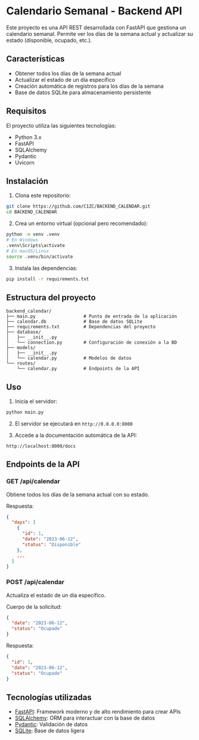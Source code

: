 # Calendario Semanal - Backend API

Este proyecto es una API REST desarrollada con FastAPI que gestiona un calendario semanal. Permite ver los días de la semana actual y actualizar su estado (disponible, ocupado, etc.).

## Características

- Obtener todos los días de la semana actual
- Actualizar el estado de un día específico
- Creación automática de registros para los días de la semana
- Base de datos SQLite para almacenamiento persistente

## Requisitos

El proyecto utiliza las siguientes tecnologías:
- Python 3.x
- FastAPI
- SQLAlchemy
- Pydantic
- Uvicorn

## Instalación

1. Clona este repositorio:
```bash
git clone https://github.com/C1ZC/BACKEND_CALENDAR.git
cd BACKEND_CALENDAR
```

2. Crea un entorno virtual (opcional pero recomendado):
```bash
python -m venv .venv
# En Windows
.venv\Scripts\activate
# En macOS/Linux
source .venv/bin/activate
```

3. Instala las dependencias:
```bash
pip install -r requirements.txt
```

## Estructura del proyecto

```
backend_calendar/
├── main.py                  # Punto de entrada de la aplicación
├── calendar.db              # Base de datos SQLite
├── requirements.txt         # Dependencias del proyecto
├── database/
│   ├── __init__.py
│   └── connection.py        # Configuración de conexión a la BD
├── models/
│   ├── __init__.py
│   └── calendar.py          # Modelos de datos
└── routes/
    └── calendar.py          # Endpoints de la API
```

## Uso

1. Inicia el servidor:
```bash
python main.py
```

2. El servidor se ejecutará en `http://0.0.0.0:8000`

3. Accede a la documentación automática de la API:
```
http://localhost:8000/docs
```

## Endpoints de la API

### GET /api/calendar
Obtiene todos los días de la semana actual con su estado.

Respuesta:
```json
{
  "days": [
    {
      "id": 1,
      "date": "2023-06-12",
      "status": "Disponible"
    },
    ...
  ]
}
```

### POST /api/calendar
Actualiza el estado de un día específico.

Cuerpo de la solicitud:
```json
{
  "date": "2023-06-12",
  "status": "Ocupado"
}
```

Respuesta:
```json
{
  "id": 1,
  "date": "2023-06-12",
  "status": "Ocupado"
}
```

## Tecnologías utilizadas

- [FastAPI](https://fastapi.tiangolo.com/): Framework moderno y de alto rendimiento para crear APIs
- [SQLAlchemy](https://www.sqlalchemy.org/): ORM para interactuar con la base de datos
- [Pydantic](https://pydantic-docs.helpmanual.io/): Validación de datos
- [SQLite](https://www.sqlite.org/): Base de datos ligera
